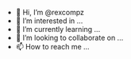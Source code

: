 - 👋 Hi, I’m @rexcompz
- 👀 I’m interested in ...
- 🌱 I’m currently learning ...
- 💞️ I’m looking to collaborate on ...
- 📫 How to reach me ...

<!---
rexcompz/rexcompz is a ✨ special ✨ repository because its `README.md` (this file) appears on your GitHub profile.
You can click the Preview link to take a look at your changes.
--->
